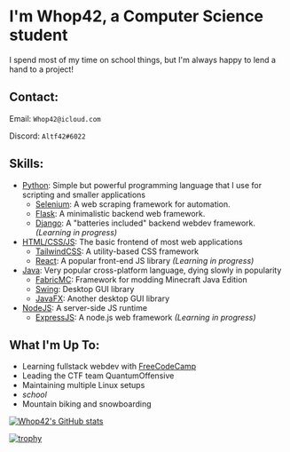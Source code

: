# I'm Whop42, a Computer Science student

I spend most of my time on school things, but I'm always happy to lend a hand to a project!

## Contact:

Email: `Whop42@icloud.com`

Discord: `Altf42#6022`

## Skills:
* [Python](https://python.org): Simple but powerful programming language that I use for scripting and smaller applications
  * [Selenium](https://selenium-python.readthedocs.io/): A web scraping framework for automation.
  * [Flask](https://flask.palletsprojects.com): A minimalistic backend web framework.
  * [Django](https://djangoproject.org): A "batteries included" backend webdev framework. *(Learning in progress)*
* [HTML/CSS/JS](https://developer.mozilla.org/en-US/docs/Web/HTML): The basic frontend of most web applications
  * [TailwindCSS](https://tailwindcss.com): A utility-based CSS framework
  * [React](https://reactjs.org): A popular front-end JS library *(Learning in progress)*
* [Java](https://java.com): Very popular cross-platform language, dying slowly in popularity
  * [FabricMC](https://github.com/FabricMC/Fabric): Framework for modding Minecraft Java Edition
  * [Swing](https://docs.oracle.com/javase/tutorial/uiswing/start/index.html): Desktop GUI library
  * [JavaFX](https://openjfx.io/): Another desktop GUI library
* [NodeJS](https://nodejs.org): A server-side JS runtime
  * [ExpressJS](https://expressjs.com): A node.js web framework *(Learning in progress)*

## What I'm Up To:
* Learning fullstack webdev with [FreeCodeCamp](https://freecodecamp.org)
* Leading the CTF team QuantumOffensive
* Maintaining multiple Linux setups
* *school*
* Mountain biking and snowboarding

[![Whop42's GitHub stats](https://github-readme-stats.vercel.app/api?username=Whop42)](https://github.com/anuraghazra/github-readme-stats)

[![trophy](https://github-profile-trophy.vercel.app/?username=whop42&theme=onedark)](https://github.com/ryo-ma/github-profile-trophy)

